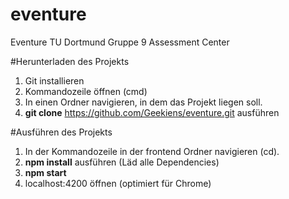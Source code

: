 # eventure

Eventure TU Dortmund Gruppe 9 Assessment Center

#Herunterladen des Projekts
1. Git installieren
2. Kommandozeile öffnen (cmd)
3. In einen Ordner navigieren, in dem das Projekt liegen soll.
4. **git clone** https://github.com/Geekiens/eventure.git ausführen


#Ausführen des Projekts
1. In der Kommandozeile in der frontend Ordner navigieren (cd).
2. **npm install** ausführen (Läd alle Dependencies)
3. **npm start**
4. localhost:4200 öffnen (optimiert für Chrome)











